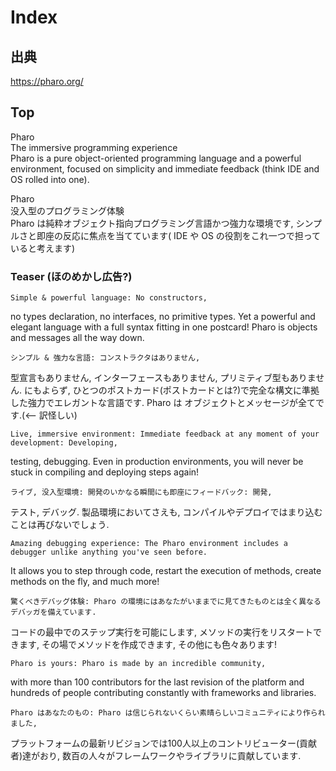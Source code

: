 # Index

## 出典
https://pharo.org/

## Top

Pharo<br>
The immersive programming experience<br>
Pharo is a pure object-oriented programming language and a powerful environment,
 focused on simplicity and immediate feedback (think IDE and OS rolled into one).

Pharo<br>
没入型のプログラミング体験<br>
Pharo は純粋オブジェクト指向プログラミング言語かつ強力な環境です,
 シンプルさと即座の反応に焦点を当てています( IDE や OS の役割をこれ一つで担っていると考えます)


### Teaser (ほのめかし広告?)

    Simple & powerful language: No constructors,
 no types declaration, no interfaces, no primitive types.
 Yet a powerful and elegant language with a full syntax fitting in one postcard!
 Pharo is objects and messages all the way down.

    シンプル & 強力な言語: コンストラクタはありません,
 型宣言もありません, インターフェースもありません, プリミティブ型もありません.
 にもよらず, ひとつのポストカード(ポストカードとは?)で完全な構文に準拠した強力でエレガントな言語です.
 Pharo は オブジェクトとメッセージが全てです.(<-- 訳怪しい)

    Live, immersive environment: Immediate feedback at any moment of your development: Developing,
 testing, debugging.  Even in production environments, you will never be stuck in compiling and deploying steps again!

    ライブ, 没入型環境: 開発のいかなる瞬間にも即座にフィードバック: 開発,
 テスト, デバッグ. 製品環境においてさえも, コンパイルやデプロイではまり込むことは再びないでしょう.

    Amazing debugging experience: The Pharo environment includes a debugger unlike anything you've seen before.
 It allows you to step through code,
 restart the execution of methods, create methods on the fly, and much more!

    驚くべきデバッグ体験: Pharo の環境にはあなたがいままでに見てきたものとは全く異なるデバッガを備えています.
 コードの最中でのステップ実行を可能にします,
 メソッドの実行をリスタートできます, その場でメソッドを作成できます, その他にも色々あります!

    Pharo is yours: Pharo is made by an incredible community,
 with more than 100 contributors for the last revision of the platform and hundreds of people contributing constantly with frameworks and libraries.

    Pharo はあなたのもの: Pharo は信じられないくらい素晴らしいコミュニティにより作られました,
 プラットフォームの最新リビジョンでは100人以上のコントリビューター(貢献者)達がおり, 数百の人々がフレームワークやライブラリに貢献しています.
